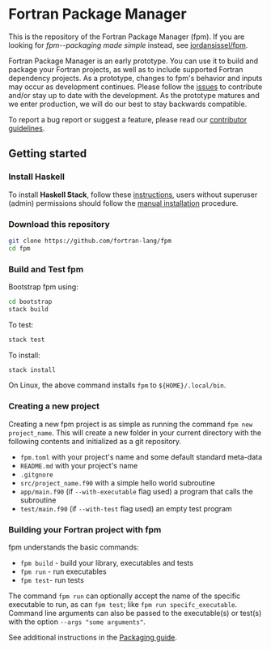# Fortran Package Manager

This is the repository of the Fortran Package Manager (fpm).
If you are looking for _fpm--packaging made simple_ instead, see
[jordansissel/fpm](https://github.com/jordansissel/fpm).

Fortran Package Manager is an early prototype.
You can use it to build and package your Fortran projects, as
well as to include supported Fortran dependency projects.
As a prototype, changes to fpm's behavior and inputs may occur as development continues.
Please follow the [issues](https://github.com/fortran-lang/fpm/issues)
to contribute and/or stay up to date with the development.
As the prototype matures and we enter production, we will do our best to stay backwards compatible.

To report a bug report or suggest a feature, please read our
[contributor guidelines](CONTRIBUTING.md).

## Getting started

### Install Haskell

To install **Haskell Stack**, follow these [instructions](https://docs.haskellstack.org/en/stable/install_and_upgrade/),
users without superuser (admin) permissions should follow the [manual installation](https://docs.haskellstack.org/en/stable/install_and_upgrade/#manual-download_2) procedure.

### Download this repository

```bash
git clone https://github.com/fortran-lang/fpm
cd fpm
```

### Build and Test fpm

Bootstrap fpm using:
```bash
cd bootstrap
stack build
```
To test:
```bash
stack test
```
To install:
```bash
stack install
```

On Linux, the above command installs `fpm` to `${HOME}/.local/bin`.

### Creating a new project

Creating a new fpm project is as simple as running the command `fpm new project_name`.
This will create a new folder in your current directory with the following contents
and initialized as a git repository.

* `fpm.toml` with your project's name and some default standard meta-data
* `README.md` with your project's name
* `.gitgnore`
* `src/project_name.f90` with a simple hello world subroutine
* `app/main.f90` (if `--with-executable` flag used) a program that calls the subroutine
* `test/main.f90` (if `--with-test` flag used) an empty test program

### Building your Fortran project with fpm

fpm understands the basic commands:

* `fpm build` - build your library, executables and tests
* `fpm run` - run executables
* `fpm test`- run tests

The command `fpm run` can optionally accept the name of the specific executable
to run, as can `fpm test`; like `fpm run specifc_executable`. Command line
arguments can also be passed to the executable(s) or test(s) with the option
`--args "some arguments"`.

See additional instructions in the [Packaging guide](PACKAGING.md).
